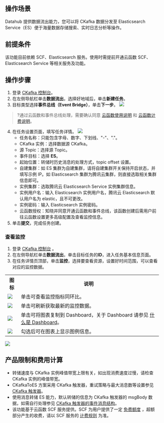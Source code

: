 ## 操作场景

Datahub 提供数据流出能力，您可以将 CKafka 数据分发至 Elasticsearch Service（ES）便于海量数据存储搜索、实时日志分析等操作。

## 前提条件

该功能目前依赖 SCF、Elasticsearch 服务。使用时需提前开通云函数 SCF、Elasticsearch Service 等相关服务及功能。

## 操作步骤

1. 登录 [CKafka 控制台](https://console.cloud.tencent.com/ckafka)。
2. 在左侧导航栏单击**数据流出**，选择好地域后，单击**新建任务**。
3. 目标类型选择**事件总线（Event Bridge）**，单击**下一步**。
   ![](https://qcloudimg.tencent-cloud.cn/raw/da277c21f2e8f2e5aec7af561aecff86.png)
> ?通过云函数和事件总线处理，需要确认同意 [云函数使用说明](https://cloud.tencent.com/document/product/583) 和 [云函数计费说明](https://cloud.tencent.com/document/product/583/17299)。
4. 在任务设置页面，填写任务详情。
![](https://qcloudimg.tencent-cloud.cn/raw/a34c4386c45ea2a7f6b487aebaf6d42d.png)
   - 任务名称：只能包含字母、数字、下划线、"-"、"."。
   - CKafka 实例：选择数据源 CKafka。
   - 源 Topic：选择源 Topic。
   - 事件目标：选择 **ES**。
   - 起始位置：转储时历史消息的处理方式，topic offset 设置。
   - 自建集群：如 ES 集群为自建集群，请将自建集群开关保持开启状态，并填写示例 IP。如 Elasticsearch 集群为腾讯云集群，则直接选取相关集群信息即可。
   - 实例集群：选取腾讯云 Elasticsearch Service 实例集群信息。
   - 实例用户名：输入 Elasticsearch 实例用户名，腾讯云 Elasticsearch 默认用户名为 elastic，且不可更改。
   - 实例密码：输入 Elasticsearch 实例密码。
   - 云函数授权：知晓并同意开通云函数和事件总线，该函数创建后需用户前往云函数设置更多高级配置及查看监控信息。
4. 单击**提交**，完成任务创建。

### 查看监控

1. 登录 [CKafka 控制台](https://console.cloud.tencent.com/ckafka) 。
2. 在左侧导航栏单击**数据流出**，单击目标任务的**ID**，进入任务基本信息页面。
3. 在任务详情页顶部，单击**监控**，选择要查看资源，设置好时间范围，可以查看对应的监控数据。
<table>
    <tr>
        <th>图标</th>
        <th>说明</th>
    </tr>
    <tr>
        <td><img src ="https://main.qcloudimg.com/raw/9ba57bbd3b8ef3efc4f687d63d27a46d.png" style ="margin:0"></td>
        <td>单击可查看监控指标同环比。</td>
    </tr>
    <tr>
        <td><img src ="https://main.qcloudimg.com/raw/34bdbdbdabb7b5720bf17d78c636a4ad.png" style ="margin:0"></td>
        <td>单击可刷新获取最新的监控数据。</td>
    </tr>
    <tr>
        <td><img src ="https://main.qcloudimg.com/raw/8f2bf7f4df9ddd959f0ecb69fdda8e4c.png" style ="margin:0"></td>
        <td>单击可将图表复制到 Dashboard，关于 Dashboard 请参见 <a href="https://cloud.tencent.com/document/product/248/47161">什么是 Dashboard</a>。</td>
    </tr>
    <tr>
        <td><img src ="https://main.qcloudimg.com/raw/af20129df7be46f33ab7d3598f6e9213.png" style ="margin:0"></td>
        <td>勾选后可在图表上显示图例信息。</td>
    </tr>
</table> 
 <img src ="https://qcloudimg.tencent-cloud.cn/raw/13c276a5ec2e173b6c0bf5a81c773ffe.png"> 



## 产品限制和费用计算

- 转储速度与 CKafka 实例峰值带宽上限有关，如出现消费速度过慢，请检查 CKafka 实例的峰值带宽。
- CKafkaToES 方案采用 CKafka 触发器，重试策略与最大消息数等设置参见 [CKafka 触发器](https://cloud.tencent.com/document/product/583/17530)。
- 使用消息转储 ES 能力，默认转储的信息为 CKafka 触发器的 msgBody 数据，如需自行处理参见 [CKafka 触发器的事件消息结构](https://cloud.tencent.com/document/product/583/17530#ckafka-.E8.A7.A6.E5.8F.91.E5.99.A8.E7.9A.84.E4.BA.8B.E4.BB.B6.E6.B6.88.E6.81.AF.E7.BB.93.E6.9E.84)。 
- 该功能基于云函数 SCF 服务提供。SCF 为用户提供了一定 [免费额度](https://cloud.tencent.com/document/product/583/12282) ，超额部分产生的收费，请以 SCF 服务的 [计费规则](https://cloud.tencent.com/document/product/583/17299) 为准。
